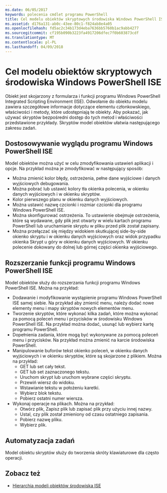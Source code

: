 ```yaml
---
ms.date: 06/05/2017
keywords: polecenia cmdlet programu PowerShell
title: Cel modelu obiektów skryptowych środowiska Windows PowerShell ISE
ms.assetid: d176a131-ab0c-43ee-80c1-f824ab8e4a05
ms.openlocfilehash: fd5ac2c34b173d4eba7636bb5760b1ac9abb4277
ms.sourcegitcommit: cf195b090b3223fa4917206dfec7f0b603873cdf
ms.translationtype: MT
ms.contentlocale: pl-PL
ms.lasthandoff: 04/09/2018
---
```

# <a name="purpose-of-the-windows-powershell-ise-scripting-object-model"></a>Cel modelu obiektów skryptowych środowiska Windows PowerShell ISE

Obiekt jest skojarzony z formularza i funkcji programu Windows PowerShell Integrated Scripting Environment (ISE). Odwołanie do obiektu modelu zawiera szczegółowe informacje dotyczące elementu członkowskiego, właściwości i metody, które udostępniają te obiekty. Aby pokazać, jak używać skryptów bezpośredni dostęp do tych metod i właściwości przedstawione przykłady. Skryptów model obiektów ułatwia następującego zakresu zadań.

## <a name="customizing-the-appearance-of-windows-powershell-ise"></a>Dostosowywanie wyglądu programu Windows PowerShell ISE

Model obiektów można użyć w celu zmodyfikowania ustawień aplikacji i opcje. Na przykład można je zmodyfikować w następujący sposób:

- Można zmienić kolor błędy, ostrzeżenia, pełne dane wyjściowe i danych wyjściowych debugowania.
- Można pobrać lub ustawić kolory tła okienka polecenia, w okienku danych wyjściowych i w okienku skryptów.
- Kolor pierwszego planu w okienku danych wyjściowych.
- Można ustawić nazwę czcionki i rozmiar czcionki dla programu Windows PowerShell ISE.
- Można skonfigurować ostrzeżenia. To ustawienie obejmuje ostrzeżenia, które są wydawane, gdy plik jest otwarty w wielu kartach programu PowerShell lub uruchamianie skryptu w pliku przed plik został zapisany.
- Można przełączać się między widokiem skutkującej side-by-side okienko skryptu i w okienku danych wyjściowych oraz widok przypadku okienka Skrypt u góry w okienku danych wyjściowych. W okienku polecenie dokowany do dolnej lub górnej części okienka wyjściowego.

## <a name="enhancing-the-functionality-of-windows-powershell-ise"></a>Rozszerzanie funkcji programu Windows PowerShell ISE

Model obiektów służy do rozszerzania funkcji programu Windows PowerShell ISE. Można na przykład:

- Dodawanie i modyfikowanie wystąpienie programu Windows PowerShell ISE samej siebie. Na przykład aby zmienić menu, należy dodać nowe elementy menu i mapy skryptów nowych elementów menu.
- Tworzenie skryptów, które wykonać kilka zadań, które można wykonać za pomocą poleceń menu i przycisków w środowisku Windows PowerShell ISE. Na przykład można dodać, usunąć lub wybierz kartę programu PowerShell.
- Dopełnienia zadania, które mogą być wykonywane za pomocą poleceń menu i przycisków. Na przykład można zmienić na karcie środowiska PowerShell.
- Manipulowanie buforów tekst okienko poleceń, w okienku danych wyjściowych i w okienku skryptów, które są skojarzone z plikiem. Można na przykład:
  - GET lub set cały tekst.
  - GET lub set zaznaczonego tekstu.
  - Uruchom skrypt lub uruchom wybrane części skryptu.
  - Przewiń wiersz do widoku.
  - Wstawianie tekstu w położeniu karetki.
  - Wybierz blok tekstu.
  - Pobierz ostatni numer wiersza.
- Wykonaj operacje na plikach. Można na przykład:
  - Otwórz plik, Zapisz plik lub zapisać plik przy użyciu innej nazwy.
  - Ustal, czy plik został zmieniony od czasu ostatniego zapisania.
  - Pobierz nazwę pliku.
  - Wybierz plik.

## <a name="automating-tasks"></a>Automatyzacja zadań

Model obiektu skryptów służy do tworzenia skróty klawiaturowe dla często operacji.

## <a name="see-also"></a>Zobacz też

- [Hierarchia modeli obiektów środowiska ISE](The-ISE-Object-Model-Hierarchy.md)